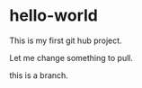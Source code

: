 # hello-world
This is my first git hub project.
 
Let me change something to pull.

this is a branch.

